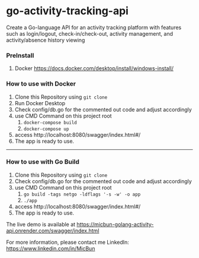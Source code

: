 # go-activity-tracking-api
Create a Go-language API for an activity tracking platform with features such as login/logout, check-in/check-out, activity management, and activity/absence history viewing

### PreInstall
1. Docker https://docs.docker.com/desktop/install/windows-install/

### How to use with Docker
1. Clone this Repository using `git clone`
2. Run Docker Desktop
3. Check config/db.go for the commented out code and adjust accordingly
4. use CMD Command on this project root
    1. `docker-compose build`
    2. `docker-compose up`
5. access http://localhost:8080/swagger/index.html#/
6. The app is ready to use.
---
### How to use with Go Build
1. Clone this Repository using `git clone`
2. Check config/db.go for the commented out code and adjust accordingly
3. use CMD Command on this project root
    1. `go build -tags netgo -ldflags '-s -w' -o app`
    2. `./app`
4. access http://localhost:8080/swagger/index.html#/
5. The app is ready to use.

The live demo is available at https://micbun-golang-activity-api.onrender.com/swagger/index.html

For more information, please contact me LinkedIn: https://www.linkedin.com/in/MicBun